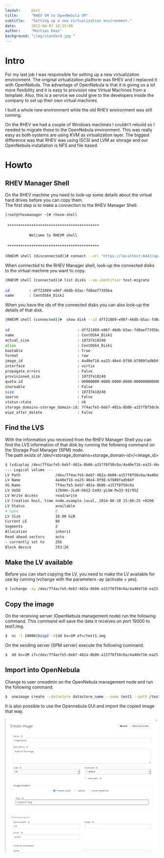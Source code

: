 ```yaml
---
layout:     post
title:      "RHEV VM to OpenNebula VM"
subtitle:   "Setting up a new virtualization environment."
date:       2015-04-07 19:15:00
author:     "Mattias Gees"
background: "/img/standard.jpg "
---
```


# Intro

For my last job I was responsible for setting up a new virtualization environment. The original virtualization platform was RHEV and I replaced it with OpenNebula. The advantage of OpenNebula is that it is giving us a lot more flexibility and it is easy to provision new Virtual Machines from a template. Also, this is a service we could give to the developers inside the company to set up their own virtual machines.

I built a whole new environment while the old RHEV environment was still running.

On the RHEV we had a couple of Windows machines I couldn't rebuild so I needed to migrate these to the OpenNebula environment. This was really easy as both systems are using KVM as virtualization layer. The biggest difference was that RHEV was using ISCSI and LVM as storage and our OpenNebula installation is NFS and file based.

# Howto

## RHEV Manager Shell

On the RHEV machine you need to look-up some details about the virtual hard drives before you can copy them.  
The first step is to make a connection to the RHEV Manager Shell.

```bash
[root@rhevmanager ~]# rhevm-shell

 ++++++++++++++++++++++++++++++++++++++++++

           Welcome to RHEVM shell

 ++++++++++++++++++++++++++++++++++++++++++

[RHEVM shell (disconnected)]# connect --url "https://localhost:8443/api" --user "username" --password "password" --insecure
```

When connected to the RHEV Manager shell, look-up the connected disks to the virtual machine you want to copy.

```bash
[RHEVM shell (connected)]# list disks --vm-identifier test-migrate

id         : dff21089-e06f-46db-b5ac-fd0aef7395ba
name       : CentOS64_Disk1
```

When you have the ids of the connected disks you can also look-up the details of that disk.

```bash
[RHEVM shell (connected)]#  show disk --id dff21089-e06f-46db-b5ac-fd0aef7395ba

id                               : dff21089-e06f-46db-b5ac-fd0aef7395ba
name                             : CentOS64_Disk1
actual_size                      : 10737418240
alias                            : CentOS64_Disk1
bootable                         : True
format                           : raw
image_id                         : 4a40e716-ea25-46e4-8f98-b7989fadb04f
interface                        : virtio
propagate_errors                 : False
provisioned_size                 : 10737418240
quota-id                         : 00000000-0000-0000-0000-000000000000
shareable                        : False
size                             : 10737418240
sparse                           : False
status-state                     : ok
storage_domains-storage_domain-id: 7f4acfe5-6eb7-402a-8b06-a157f8f50c0a
wipe_after_delete                : False
```

## Find the LVS

With the information you received from the RHEV Manager Shell you can find the LVS information of that disk by running the following command on the Storage Pool Manager (SPM) node.  
The path exists of /dev/&lt;storage_domains+storage_domain-id&gt;/&lt;image_id&gt;

```bash
$ lvdisplay /dev/7f4acfe5-6eb7-402a-8b06-a157f8f50c0a/4a40e716-ea25-46e4-8f98-b7989fadb04f
--- Logical volume ---
LV Path                /dev/7f4acfe5-6eb7-402a-8b06-a157f8f50c0a/4a40e716-ea25-46e4-8f98-b7989fadb04f
LV Name                4a40e716-ea25-46e4-8f98-b7989fadb04f
VG Name                7f4acfe5-6eb7-402a-8b06-a157f8f50c0a
LV UUID                17DXHn-JLxK-hbG2-Cm93-yLGW-Pw33-9Ir95Z
LV Write Access        read/write
LV Creation host, time node.example.local, 2014-06-10 15:06:25 +0200
LV Status              available
# open                 0
LV Size                10.00 GiB
Current LE             80
Segments               2
Allocation             inherit
Read ahead sectors     auto
- currently set to     256
Block device           253:26
```

## Make the LV available

Before you can start copying the LV, you need to make the LV available for use by running lvchange with the parameters -ay (activate + yes).

```bash
$ lvchange -ay /dev/7f4acfe5-6eb7-402a-8b06-a157f8f50c0a/4a40e716-ea25-46e4-8f98-b7989fadb04f
```

## Copy the image

On the receiving server (OpenNebula management node) run the following command. This command will save the data it receives on port 19000 to test1.img.

```bash
$  nc -l 19000|bzip2 -d|dd bs=1M of=/test1.img
```

On the sending server (SPM server) execute the following command.

```bash
$  dd bs=1M if=/dev/7f4acfe5-6eb7-402a-8b06-a157f8f50c0a/4a40e716-ea25-46e4-8f98-b7989fadb04f|bzip2 -c|nc <hostname.of.server> 19000
```

## Import into OpenNebula

Change to user oneadmin on the OpenNebula management node and run the following command.

```bash
$  oneimage create --datastore datastore_name --name test1 --path /test1.img --description "Imported test image"
```

It is also possible to use the Opennebula GUI and import the copied image that way.

![OpenNebula import](/img/opennebula_import.png "OpenNebula import")
